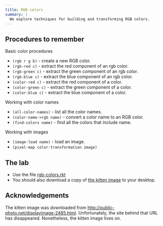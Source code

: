 ```yaml
---
title: RGB colors
summary: |
  We explore techniques for building and transforming RGB colors.
---
```


Procedures to remember
----------------------

Basic color procedures

* `(rgb r g b)` - create a new RGB color.
* `(rgb-red c)` - extract the red component of an rgb color.
* `(rgb-green c)` - extract the green component of an rgb color.
* `(rgb-blue c)` - extract the blue component of an rgb color.
* `(color-red c)` - extract the red component of a color.
* `(color-green c)` - extract the green component of a color.
* `(color-blue c)` - extract the blue component of a color.

Working with color names

* `(all-color-names)` - list all the color names.
* `(color-name->rgb name)` - convert a color name to an RGB color.
* `(find-colors name)` - find all the colors that include name.

Working with images

* `(image-load name)` - load an image.
* `(pixel-map color-transformation image)` 

The lab
-------

* Use the file [rgb-colors.rkt](../code/labs/rgb-colors.rkt)
* You should also download a copy of [the kitten image](../images/kitten.jpg) to your desktop.

Acknowledgements
----------------

The kitten image was downloaded from <http://public-photo.net/displayimage-2485.html>.  Unfortunately, the site behind that URL has disappeared.  Nonetheless, the kitten image lives on.
